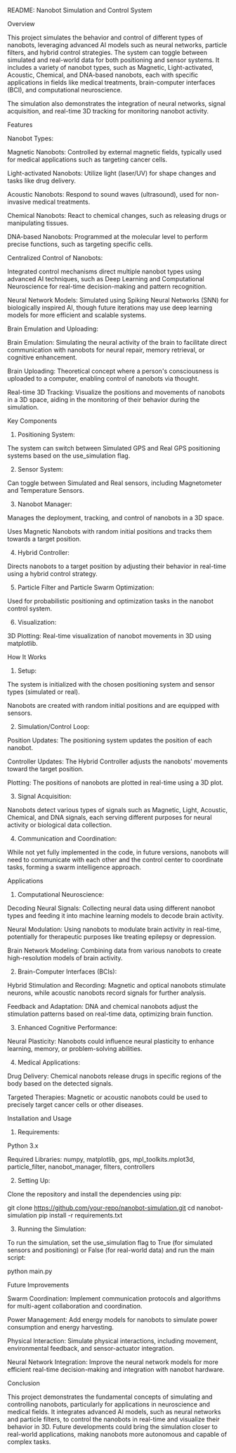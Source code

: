 README: Nanobot Simulation and Control System

Overview

This project simulates the behavior and control of different types of nanobots, leveraging advanced AI models such as neural networks, particle filters, and hybrid control strategies. The system can toggle between simulated and real-world data for both positioning and sensor systems. It includes a variety of nanobot types, such as Magnetic, Light-activated, Acoustic, Chemical, and DNA-based nanobots, each with specific applications in fields like medical treatments, brain-computer interfaces (BCI), and computational neuroscience.

The simulation also demonstrates the integration of neural networks, signal acquisition, and real-time 3D tracking for monitoring nanobot activity.

Features

Nanobot Types:

Magnetic Nanobots: Controlled by external magnetic fields, typically used for medical applications such as targeting cancer cells.

Light-activated Nanobots: Utilize light (laser/UV) for shape changes and tasks like drug delivery.

Acoustic Nanobots: Respond to sound waves (ultrasound), used for non-invasive medical treatments.

Chemical Nanobots: React to chemical changes, such as releasing drugs or manipulating tissues.

DNA-based Nanobots: Programmed at the molecular level to perform precise functions, such as targeting specific cells.


Centralized Control of Nanobots:

Integrated control mechanisms direct multiple nanobot types using advanced AI techniques, such as Deep Learning and Computational Neuroscience for real-time decision-making and pattern recognition.

Neural Network Models: Simulated using Spiking Neural Networks (SNN) for biologically inspired AI, though future iterations may use deep learning models for more efficient and scalable systems.


Brain Emulation and Uploading:

Brain Emulation: Simulating the neural activity of the brain to facilitate direct communication with nanobots for neural repair, memory retrieval, or cognitive enhancement.

Brain Uploading: Theoretical concept where a person's consciousness is uploaded to a computer, enabling control of nanobots via thought.


Real-time 3D Tracking: Visualize the positions and movements of nanobots in a 3D space, aiding in the monitoring of their behavior during the simulation.


Key Components

1. Positioning System:

The system can switch between Simulated GPS and Real GPS positioning systems based on the use_simulation flag.



2. Sensor System:

Can toggle between Simulated and Real sensors, including Magnetometer and Temperature Sensors.



3. Nanobot Manager:

Manages the deployment, tracking, and control of nanobots in a 3D space.

Uses Magnetic Nanobots with random initial positions and tracks them towards a target position.



4. Hybrid Controller:

Directs nanobots to a target position by adjusting their behavior in real-time using a hybrid control strategy.



5. Particle Filter and Particle Swarm Optimization:

Used for probabilistic positioning and optimization tasks in the nanobot control system.



6. Visualization:

3D Plotting: Real-time visualization of nanobot movements in 3D using matplotlib.




How It Works

1. Setup:

The system is initialized with the chosen positioning system and sensor types (simulated or real).

Nanobots are created with random initial positions and are equipped with sensors.



2. Simulation/Control Loop:

Position Updates: The positioning system updates the position of each nanobot.

Controller Updates: The Hybrid Controller adjusts the nanobots' movements toward the target position.

Plotting: The positions of nanobots are plotted in real-time using a 3D plot.



3. Signal Acquisition:

Nanobots detect various types of signals such as Magnetic, Light, Acoustic, Chemical, and DNA signals, each serving different purposes for neural activity or biological data collection.



4. Communication and Coordination:

While not yet fully implemented in the code, in future versions, nanobots will need to communicate with each other and the control center to coordinate tasks, forming a swarm intelligence approach.




Applications

1. Computational Neuroscience:

Decoding Neural Signals: Collecting neural data using different nanobot types and feeding it into machine learning models to decode brain activity.

Neural Modulation: Using nanobots to modulate brain activity in real-time, potentially for therapeutic purposes like treating epilepsy or depression.

Brain Network Modeling: Combining data from various nanobots to create high-resolution models of brain activity.


2. Brain-Computer Interfaces (BCIs):

Hybrid Stimulation and Recording: Magnetic and optical nanobots stimulate neurons, while acoustic nanobots record signals for further analysis.

Feedback and Adaptation: DNA and chemical nanobots adjust the stimulation patterns based on real-time data, optimizing brain function.


3. Enhanced Cognitive Performance:

Neural Plasticity: Nanobots could influence neural plasticity to enhance learning, memory, or problem-solving abilities.


4. Medical Applications:

Drug Delivery: Chemical nanobots release drugs in specific regions of the body based on the detected signals.

Targeted Therapies: Magnetic or acoustic nanobots could be used to precisely target cancer cells or other diseases.


Installation and Usage

1. Requirements:

Python 3.x

Required Libraries: numpy, matplotlib, gps, mpl_toolkits.mplot3d, particle_filter, nanobot_manager, filters, controllers



2. Setting Up:

Clone the repository and install the dependencies using pip:


git clone https://github.com/your-repo/nanobot-simulation.git
cd nanobot-simulation
pip install -r requirements.txt


3. Running the Simulation:

To run the simulation, set the use_simulation flag to True (for simulated sensors and positioning) or False (for real-world data) and run the main script:


python main.py



Future Improvements

Swarm Coordination: Implement communication protocols and algorithms for multi-agent collaboration and coordination.

Power Management: Add energy models for nanobots to simulate power consumption and energy harvesting.

Physical Interaction: Simulate physical interactions, including movement, environmental feedback, and sensor-actuator integration.

Neural Network Integration: Improve the neural network models for more efficient real-time decision-making and integration with nanobot hardware.


Conclusion

This project demonstrates the fundamental concepts of simulating and controlling nanobots, particularly for applications in neuroscience and medical fields. It integrates advanced AI models, such as neural networks and particle filters, to control the nanobots in real-time and visualize their behavior in 3D. Future developments could bring the simulation closer to real-world applications, making nanobots more autonomous and capable of complex tasks.

